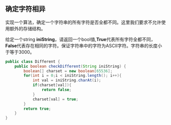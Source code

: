 ## 确定字符相异

实现一个算法，确定一个字符串的所有字符是否全都不同。这里我们要求不允许使用额外的存储结构。

给定一个string **iniString**，请返回一个bool值,**True**代表所有字符全都不同，**False**代表存在相同的字符。保证字符串中的字符为ASCII字符。字符串的长度小于等于3000。

```java
public class Different {
    public boolean checkDifferent(String iniString) {
        boolean[] charset = new boolean[65536];
        for(int i = 0;i < iniString.length(); i++){
            int val = iniString.charAt(i);
            if(charset[val]){
                return false;
            }
            charset[val] = true;
        }
        return true;
    }
}
```


